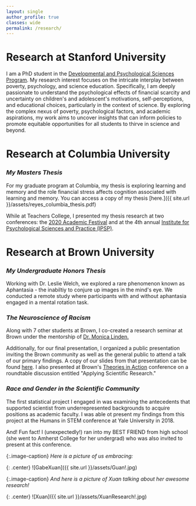 ```yaml
---
layout: single
author_profile: true
classes: wide
permalink: /research/
---
```


# Research at Stanford University
I am a PhD student in the [Developmental and Psychological Sciences Program](https://ed.stanford.edu/academics/doctoral-handbook/courses/daps). My research interest focuses on the intricate interplay between poverty, psychology, and science education. Specifically, I am deeply passionate to understand the psychological effects of financial scarcity and uncertainty on children's and adolescent's motivations, self-perceptions, and educational choices, particularly in the context of science. By exploring the complex nexus of poverty, psychological factors, and academic aspirations, my work aims to uncover insights that can inform policies to promote equitable opportunities for all students to thirve in science and beyond.

# Research at Columbia University
### *My Masters Thesis*
For my graduate program at Columbia, my thesis is exploring learning and memory and the role financial stress affects cognition associated with learning and memory. You can access a copy of my thesis [here.]({{ site.url }}/assets/reyes_columbia_thesis.pdf)

While at Teachers College, I presented my thesis research at two conferences: the [2020 Academic Festival](https://www.tc.columbia.edu/articles/2020/november/exploring-povertys-impact-on-learning/) and at the 4th annual [Institute for Psychological Sciences and Practice (IPSP)](https://drive.google.com/file/d/1eHcQMoCvLhg8NDu5u6FHP5sTvxMrIeN_/view?usp=sharing). 

# Research at Brown University 
### *My Undergraduate Honors Thesis*
Working with Dr. Leslie Welch, we explored a rare phenomenon known as Aphantasia - the inabiltiy to conjure up images in the mind's eye. We conducted a remote study where participants with and without aphantasia engaged in a mental rotation task. 

### *The Neuroscience of Racism*
Along with 7 other students at Brown, I co-created a research seminar at Brown under the mentorship of [Dr. Monica Linden.](https://vivo.brown.edu/display/ml32)

Additionally, for our final presentation, I organized a public presentation inviting the Brown community as well as the general public to attend a talk of our primary findings. A copy of our slides from that presentation can be found [here](). I also presented at Brown's [Theories in Action](http://www.browntia.org/past-years) conference on a roundtable discussion entitled "Applying Scientific Research." 

### *Race and Gender in the Scientific Community*
The first statistical project I engaged in was examining the antecedents that supported scientist from underrepresented backgrounds to acquire  positions as academic faculty. I was able ot present my findings from this project at the Humans in STEM conference at Yale University in 2018. 

And! Fun fact! I (unexpectedly!) ran into my BEST FRIEND from high school (she went to Amherst College for her undergrad) who was also invited to present at this conference. 

{:.image-caption}
*Here is a picture of us embracing:*

{: .center}
![GabeXuan]({{ site.url }}/assets/Guan!.jpg)

{:.image-caption}
*And here is a picture of Xuan talking about her awesome research!*

{: .center}
![Xuan]({{ site.url }}/assets/XuanResearch!.jpg)
